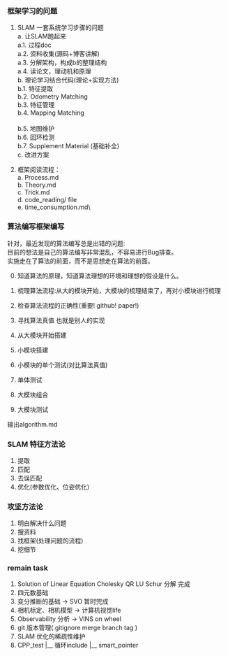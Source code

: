 <!--
 * @Author: Liu Weilong
 * @Date: 2021-01-25 10:24:45
 * @LastEditors: Liu Weilong
 * @LastEditTime: 2021-03-31 18:31:29
 * @FilePath: /3rd-test-learning/doc/学习.md
 * @Description: 
-->
### 框架学习的问题
1. SLAM 一套系统学习步骤的问题<br>
   a. 让SLAM跑起来<br>
      a.1. 过程doc<br>
      a.2. 资料收集(源码+博客讲解)<br>
      a.3. 分解架构，构成b的整理结构<br>
      a.4. 读论文，理动机和原理<br>
   b. 理论学习结合代码(理论+实现方法)<br>
      b.1. 特征提取<br>
      b.2. Odometry Matching<br>
      b.3. 特征管理<br>
      b.4. Mapping Matching<br>    
      b.5. 地图维护<br>
      b.6. 回环检测<br>
      b.7. Supplement Material (基础补全)<br>
   c. 改进方案<br>

2. 框架阅读流程：\
a. Process.md\
b. Theory.md\
c. Trick.md\
d. code_reading/ file\
e. time_consumption.md\ 

### 算法编写框架编写
针对，最近发现的算法编写总是出错的问题:<br>
目前的想法是自己的算法编写非常混乱，不容易进行Bug排查。<br>
实施走在了算法的前面，而不是思想走在算法的前面。<br>

0. 知道算法的原理，知道算法理想的环境和理想的假设是什么。


1. 梳理算法流程:从大的模块开始，大模块的梳理结束了，再对小模块进行梳理
2. 检查算法流程的正确性(重要! github! paper!)
3. 寻找算法真值 也就是别人的实现
4. 从大模块开始搭建
5. 小模块搭建
6. 小模块的单个测试(对比算法真值)
7. 单体测试
8. 大模块组合
9. 大模块测试

输出algorithm.md

### SLAM 特征方法论
1. 提取
2. 匹配
3. 去误匹配
4. 优化(参数优化、位姿优化)

### 攻坚方法论
1. 明白解决什么问题
2. 搜资料
3. 找框架(处理问题的流程)
4. 挖细节


### remain task
1. Solution of Linear Equation       Cholesky QR LU Schur 分解 完成
2. 四元数基础           
3. 变分推断的基础 -> SVO   暂时完成
4. 相机标定、相机模型  -> 计算机视觉life
5. Observability 分析 -> VINS on wheel
6. git 版本管理(.gitignore merge branch tag )
7. SLAM 优化的稀疏性维护
8. CPP_test
   |__ 循环include
   |__ smart_pointer



   